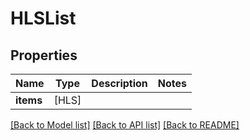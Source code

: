 # HLSList

## Properties
Name | Type | Description | Notes
------------ | ------------- | ------------- | -------------
**items** | [HLS] |  | 

[[Back to Model list]](../README.md#documentation-for-models) [[Back to API list]](../README.md#documentation-for-api-endpoints) [[Back to README]](../README.md)


